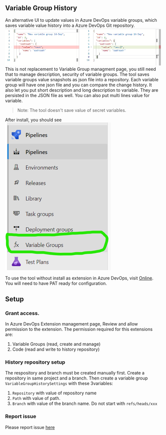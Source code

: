 ## Variable Group History

An alternative UI to update values in Azure DevOps variable groups, which saves variable value history into a Azure DevOps Git repository.
![Hub](https://github.com/freesonlee/azure-devops-utilities/blob/vs-extension/images/variablehistory.ui.png?raw=true)This is not replacement to Variable Group managment page, you still need that to manage description, security of variable groups.
The tool saves variable groups value snapshots as json file into a repository. Each variable group will have one json file and you can compare the change history.
It also let you put short description and long description to variable. They are persisted in the JSON file as well.
You can also put multi lines value for variable.

> Note: The tool doesn't save value of secret variables.

After install, you should see
![Hub](https://github.com/freesonlee/azure-devops-utilities/blob/vs-extension/images/variablehistory.hub.png?raw=true)

To use the tool without install as extension in Azure DevOps, visit [Online](https://go.azuredevopshelpers.dev/). You will need to have PAT ready for configuration.

## Setup

### Grant access.

In Azure DevOps Extension management page, Review and allow permission to the extension. The permission required for this extensions are:

1. Variable Groups (read, create and manage)
1. Code (read and write to history repository)

### History repository setup

The respository and branch must be created manually first. Create a repository in same project and a branch. Then create a variable group `VariableGroupHistorySettings` with these 3variables:

1. `Repository` with value of repository name
1. `Path` with value of path.
1. `Branch` with value of the branch name. Do not start with `refs/heads/xxx`

### Report issue

Please report issue [here](https://github.com/freesonlee/azure-devops-utilities/issues/new)
